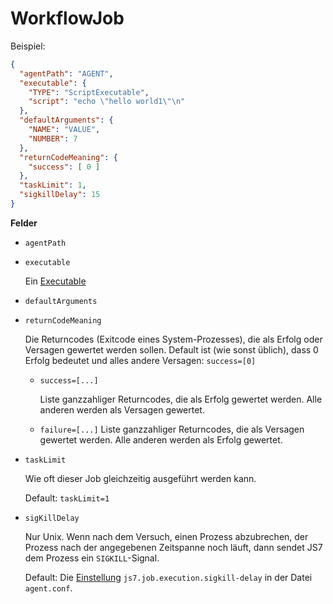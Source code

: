 # WorkflowJob

Beispiel:
```json
{
  "agentPath": "AGENT",
  "executable": {
    "TYPE": "ScriptExecutable",
    "script": "echo \"hello world1\"\n"
  },
  "defaultArguments": {
    "NAME": "VALUE",
    "NUMBER": 7
  },
  "returnCodeMeaning": {
    "success": [ 0 ]
  },
  "taskLimit": 1,
  "sigkillDelay": 15
}
```
**Felder**
* `agentPath`
* `executable`

  Ein [Executable](Executable.md)

* `defaultArguments`

* `returnCodeMeaning`

  Die Returncodes (Exitcode eines System-Prozesses),
  die als Erfolg oder Versagen gewertet werden sollen.
  Default ist (wie sonst üblich), dass 0 Erfolg bedeutet und alles andere Versagen:
  `success=[0]`

  * `success=[...]`

    Liste ganzzahliger Returncodes, die als Erfolg gewertet werden.
    Alle anderen werden als Versagen gewertet.

  * `failure=[...]`
    Liste ganzzahliger Returncodes, die als Versagen gewertet werden.
    Alle anderen werden als Erfolg gewertet.

* `taskLimit`

  Wie oft dieser Job gleichzeitig ausgeführt werden kann.

  Default: `taskLimit=1`

* `sigKillDelay`

  Nur Unix.
  Wenn nach dem Versuch, einen Prozess abzubrechen,
  der Prozess nach der angegebenen Zeitspanne noch läuft,
  dann sendet JS7 dem Prozess ein `SIGKILL`-Signal.

  Default: Die [Einstellung](../../settings.md) `js7.job.execution.sigkill-delay`
  in der Datei `agent.conf`.
